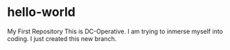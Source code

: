 # hello-world
My First Repository
This is DC-Operative.  I am trying to inmerse myself into coding.
I just created this new branch.
